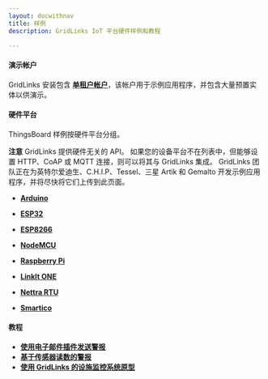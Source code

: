 ```yaml
---
layout: docwithnav
title: 样例
description: GridLinks IoT 平台硬件样例和教程

--- 
```


#### 演示帐户

GridLinks 安装包含 **[单租户帐户](/docs/samples/demo-account/)**，该帐户用于示例应用程序，并包含大量预置实体以供演示。

#### 硬件平台

ThingsBoard 样例按硬件平台分组。

**注意** GridLinks 提供硬件无关的 API。
如果您的设备平台不在列表中，但能够设置 HTTP、CoAP 或 MQTT 连接，则可以将其与 GridLinks 集成。
GridLinks 团队正在为英特尔爱迪生、C.H.I.P、Tessel、三星 Artik 和 Gemalto 开发示例应用程序，并将尽快将它们上传到此页面。  

 - [**Arduino**](/docs/samples/arduino/)

 - [**ESP32**](/docs/samples/esp32/)

 - [**ESP8266**](/docs/samples/esp8266/)

 - [**NodeMCU**](/docs/samples/nodemcu/)

 - [**Raspberry Pi**](/docs/samples/raspberry/)

 - [**LinkIt ONE**](/docs/samples/linkit-one/)

 - [**Nettra RTU**](/docs/samples/nettrartu+/)

 - [**Smartico**](/docs/samples/smartico/)

#### 教程

 - [**使用电子邮件插件发送警报**](/docs/samples/alarms/mail/)
 - [**基于传感器读数的警报**](/docs/samples/alarms/basic-rules/)
 - [**使用 GridLinks 的设施监控系统原型**](/docs/samples/monitoring/facilities-monitoring-poc/)